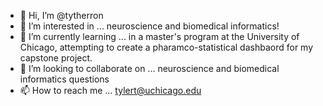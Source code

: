 - 👋 Hi, I’m @tytherron
- 👀 I’m interested in ... neuroscience and biomedical informatics!
- 🌱 I’m currently learning ... in a master's program at the University of Chicago, attempting to create a pharamco-statistical dashbaord for my capstone project. 
- 💞️ I’m looking to collaborate on ... neuroscience and biomedical informatics questions
- 📫 How to reach me ... tylert@uchicago.edu

<!---
tytherron/tytherron is a ✨ special ✨ repository because its `README.md` (this file) appears on your GitHub profile.
You can click the Preview link to take a look at your changes.
--->
